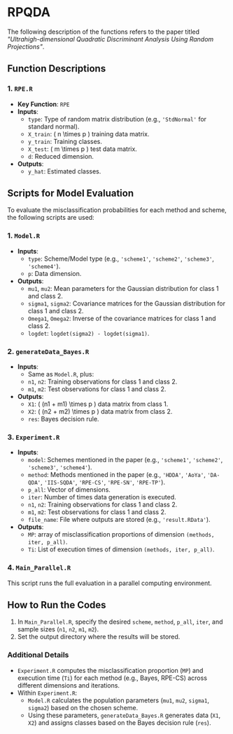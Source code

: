 # RPQDA

The following description of the functions refers to the paper titled *"Ultrahigh-dimensional Quadratic Discriminant Analysis Using Random Projections"*.

## Function Descriptions
### 1. `RPE.R`
- **Key Function**: `RPE`
- **Inputs**:
  - `type`: Type of random matrix distribution (e.g., `'StdNormal'` for standard normal).
  - `X_train`: \( n \times p \) training data matrix.
  - `y_train`: Training classes.
  - `X_test`: \( m \times p \) test data matrix.
  - `d`: Reduced dimension.
- **Outputs**:
  - `y_hat`: Estimated classes.

## Scripts for Model Evaluation
To evaluate the misclassification probabilities for each method and scheme, the following scripts are used:

### 1. `Model.R`
- **Inputs**:
  - `type`: Scheme/Model type (e.g., `'scheme1'`, `'scheme2'`, `'scheme3'`, `'scheme4'`).
  - `p`: Data dimension.
- **Outputs**:
  - `mu1`, `mu2`: Mean parameters for the Gaussian distribution for class 1 and class 2.
  - `sigma1`, `sigma2`: Covariance matrices for the Gaussian distribution for class 1 and class 2.
  - `Omega1`, `Omega2`: Inverse of the covariance matrices for class 1 and class 2.
  - `logdet`: `logdet(sigma2) - logdet(sigma1)`.

### 2. `generateData_Bayes.R`
- **Inputs**:
  - Same as `Model.R`, plus:
  - `n1`, `n2`: Training observations for class 1 and class 2.
  - `m1`, `m2`: Test observations for class 1 and class 2.
- **Outputs**:
  - `X1`: \( (n1 + m1) \times p \) data matrix from class 1.
  - `X2`: \( (n2 + m2) \times p \) data matrix from class 2.
  - `res`: Bayes decision rule.

### 3. `Experiment.R`
- **Inputs**:
  - `model`: Schemes mentioned in the paper (e.g., `'scheme1'`, `'scheme2'`, `'scheme3'`, `'scheme4'`).
  - `method`: Methods mentioned in the paper (e.g., `'HDDA'`, `'AoYa'`, `'DA-QDA'`, `'IIS-SQDA'`, `'RPE-CS'`, `'RPE-SN'`, `'RPE-TP'`).
  - `p_all`: Vector of dimensions.
  - `iter`: Number of times data generation is executed.
  - `n1`, `n2`: Training observations for class 1 and class 2.
  - `m1`, `m2`: Test observations for class 1 and class 2.
  - `file_name`: File where outputs are stored (e.g., `'result.RData'`).
- **Outputs**:
  - `MP`: array of misclassification proportions of dimension `(methods, iter, p_all)`.
  - `Ti`: List of execution times of dimension `(methods, iter, p_all)`.

### 4. `Main_Parallel.R`
This script runs the full evaluation in a parallel computing environment.

## How to Run the Codes
1. In `Main_Parallel.R`, specify the desired `scheme`, `method`, `p_all`, `iter`, and sample sizes (`n1`, `n2`, `m1`, `m2`).
2. Set the output directory where the results will be stored.

### Additional Details
- `Experiment.R` computes the misclassification proportion (`MP`) and execution time (`Ti`) for each method (e.g., Bayes, RPE-CS) across different dimensions and iterations.
- Within `Experiment.R`:
  - `Model.R` calculates the population parameters (`mu1`, `mu2`, `sigma1`, `sigma2`) based on the chosen scheme.
  - Using these parameters, `generateData_Bayes.R` generates data (`X1`, `X2`) and assigns classes based on the Bayes decision rule (`res`).


